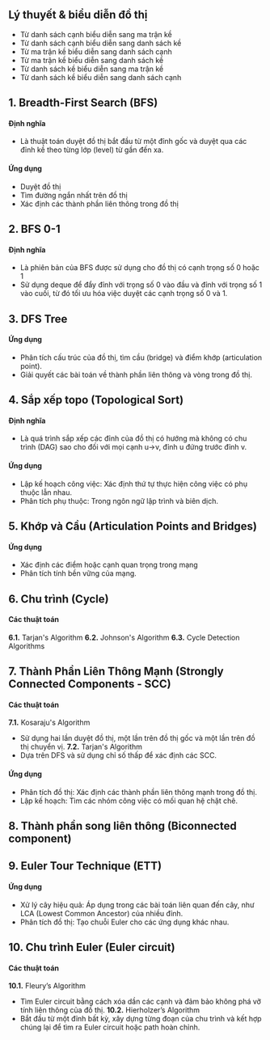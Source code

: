 ## Lý thuyết & biểu diễn đồ thị
- Từ danh sách cạnh biểu diễn sang ma trận kề
- Từ danh sách cạnh biểu diễn sang danh sách kề
- Từ ma trận kề biểu diễn sang danh sách cạnh
- Từ ma trận kề biểu diễn sang danh sách kề
- Từ danh sách kề biểu diễn sang ma trận kề
- Từ danh sách kề biểu diễn sang danh sách cạnh

## 1. Breadth-First Search (BFS)
#### Định nghĩa
* Là thuật toán duyệt đồ thị bắt đầu từ một đỉnh gốc và duyệt qua các đỉnh kề theo từng lớp (level) từ gần đến xa.
#### Ứng dụng
* Duyệt đồ thị
* Tìm đường ngắn nhất trên đồ thị
* Xác định các thành phần liên thông trong đồ thị

## 2. BFS 0-1
#### Định nghĩa
* Là phiên bản của BFS được sử dụng cho đồ thị có cạnh trọng số 0 hoặc 1
* Sử dụng deque để đẩy đỉnh với trọng số 0 vào đầu và đỉnh với trọng số 1 vào cuối, từ đó tối ưu hóa việc duyệt các cạnh trọng số 0 và 1.

## 3. DFS Tree
#### Ứng dụng
* Phân tích cấu trúc của đồ thị, tìm cầu (bridge) và điểm khớp (articulation point).
* Giải quyết các bài toán về thành phần liên thông và vòng trong đồ thị.

## 4. Sắp xếp topo (Topological Sort)
#### Định nghĩa
* Là quá trình sắp xếp các đỉnh của đồ thị có hướng mà không có chu trình (DAG) sao cho đối với mọi cạnh u→v, đỉnh u đứng trước đỉnh v.
#### Ứng dụng
* Lập kế hoạch công việc: Xác định thứ tự thực hiện công việc có phụ thuộc lẫn nhau.
* Phân tích phụ thuộc: Trong ngôn ngữ lập trình và biên dịch.

## 5. Khớp và Cầu (Articulation Points and Bridges)
#### Ứng dụng
* Xác định các điểm hoặc cạnh quan trọng trong mạng
* Phân tích tính bền vững của mạng.

## 6. Chu trình (Cycle)
#### Các thuật toán
**6.1.** Tarjan's Algorithm
**6.2.** Johnson's Algorithm
**6.3.** Cycle Detection Algorithms

## 7. Thành Phần Liên Thông Mạnh (Strongly Connected Components - SCC)
#### Các thuật toán
**7.1.** Kosaraju's Algorithm
* Sử dụng hai lần duyệt đồ thị, một lần trên đồ thị gốc và một lần trên đồ thị chuyển vị.
**7.2.** Tarjan's Algorithm
* Dựa trên DFS và sử dụng chỉ số thấp để xác định các SCC.
#### Ứng dụng
* Phân tích đồ thị: Xác định các thành phần liên thông mạnh trong đồ thị.
* Lập kế hoạch: Tìm các nhóm công việc có mối quan hệ chặt chẽ.

## 8. Thành phần song liên thông (Biconnected component)

## 9. Euler Tour Technique (ETT)
#### Ứng dụng
* Xử lý cây hiệu quả: Áp dụng trong các bài toán liên quan đến cây, như LCA (Lowest Common Ancestor) của nhiều đỉnh.
* Phân tích đồ thị: Tạo chuỗi Euler cho các ứng dụng khác nhau.

## 10. Chu trình Euler (Euler circuit)
#### Các thuật toán
**10.1.** Fleury’s Algorithm
* Tìm Euler circuit bằng cách xóa dần các cạnh và đảm bảo không phá vỡ tính liên thông của đồ thị.
**10.2.** Hierholzer’s Algorithm
* Bắt đầu từ một đỉnh bất kỳ, xây dựng từng đoạn của chu trình và kết hợp chúng lại để tìm ra Euler circuit hoặc path hoàn chỉnh.